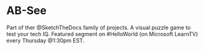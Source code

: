 # AB-See
Part of ther @SketchTheDocs family of projects. A visual puzzle game to test your tech IQ. Featured segment on #HelloWorld (on Microsoft LearnTV) every Thursday @1:30pm EST.
